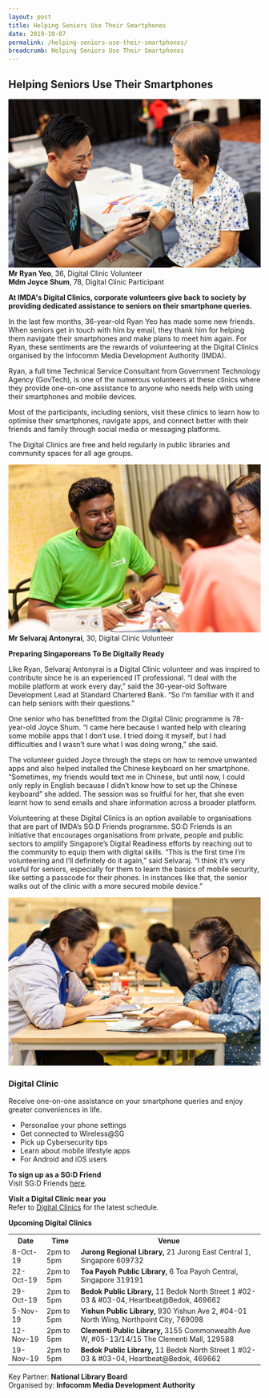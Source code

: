 ```yaml
---
layout: post
title: Helping Seniors Use Their Smartphones
date: 2019-10-07
permalink: /helping-seniors-use-their-smartphones/
breadcrumb: Helping Seniors Use Their Smartphones
---
```


## Helping Seniors Use Their Smartphones<br>

![image1](/images/articles/helping-seniors-use-their-smartphones/helping-seniors-use-their-smartphones-1.jpg)
**Mr Ryan Yeo**, 36, Digital Clinic Volunteer<br>
**Mdm Joyce Shum**, 78, Digital Clinic Participant<br>

**At IMDA's Digital Clinics, corporate volunteers give back to society by providing dedicated assistance to seniors on their smartphone queries.**<br>

In the last few months, 36-year-old Ryan Yeo has made some new friends. When seniors get in touch with him by email, they thank him for helping them navigate their smartphones and make plans to meet him again. For Ryan, these sentiments are the rewards of volunteering at the Digital Clinics organised by the Infocomm Media Development Authority (IMDA).<br>  

Ryan, a full time Technical Service Consultant from Government Technology Agency (GovTech), is one of the numerous volunteers at these clinics where they provide one-on-one assistance to anyone who needs help with using their smartphones and mobile devices.<br>

Most of the participants, including seniors, visit these clinics to learn how to optimise their smartphones, navigate apps, and connect better with their friends and family through social media or messaging platforms.<br>

The Digital Clinics are free and held regularly in public libraries and community spaces for all age groups.<br>

![image2](/images/articles/helping-seniors-use-their-smartphones/helping-seniors-use-their-smartphones-2.jpg)
**Mr Selvaraj Antonyrai**, 30, Digital Clinic Volunteer<br>

**Preparing Singaporeans To Be Digitally Ready**<br>

Like Ryan, Selvaraj Antonyrai is a Digital Clinic volunteer and was inspired to contribute since he is an experienced IT professional. “I deal with the mobile platform at work every day,” said the 30-year-old Software Development Lead at Standard Chartered Bank. “So I’m familiar with it and can help seniors with their questions.” <br>

One senior who has benefitted from the Digital Clinic programme is 78-year-old Joyce Shum. “I came here because I wanted help with clearing some mobile apps that I don’t use. I tried doing it myself, but I had difficulties and I wasn’t sure what I was doing wrong,” she said.<br>

The volunteer guided Joyce through the steps on how to remove unwanted apps and also helped installed the Chinese keyboard on her smartphone. “Sometimes, my friends would text me in Chinese, but until now, I could only reply in English because I didn’t know how to set up the Chinese keyboard” she added. The session was so
fruitful for her, that she even learnt how to send emails and share information across a broader platform.<br>

Volunteering at these Digital Clinics is an option available to organisations that are part of IMDA’s SG:D Friends programme. SG:D Friends is an initiative that encourages organisations from private, people and public sectors to amplify Singapore’s Digital Readiness efforts by reaching out to the community to equip them with digital skills. “This is the first time I’m volunteering and I’ll definitely do it again,” said Selvaraj. “I think it’s very useful for seniors, especially for them to learn the basics of mobile security, like setting a passcode for their phones. In instances like that, the senior walks out of the clinic with a more secured mobile device.”<br>

![image3](/images/articles/helping-seniors-use-their-smartphones/helping-seniors-use-their-smartphones-3.jpg)

### Digital Clinic<br>
Receive one-on-one assistance on your smartphone queries and enjoy greater conveniences in life.<br>

* Personalise your phone settings
* Get connected to Wireless@SG
* Pick up Cybersecurity tips
*	Learn about mobile lifestyle apps
*	For Android and iOS users

**To sign up as a SG:D Friend**<br>
Visit SG:D Friends [here](/get-involved/sgd-friends/).<br>

**Visit a Digital Clinic near you**<br>
Refer to [Digital Clinics](/get-one-on-one-assistance/digital-clinics/) for the latest schedule.<br> 

**Upcoming Digital Clinics**<br>
<table>
  <tr><th><b>Date</b></th>
  <th><b>Time</b></th>
    <th><b>Venue</b></th></tr>
<tr>  
  <td>8-Oct-19</td>
  <td>2pm to 5pm</td>
  <td><b>Jurong Regional Library,</b> 21 Jurong East Central 1, Singapore 609732</td>
  </tr>
<tr>  
  <td>22-Oct-19</td>
  <td>2pm to 5pm</td>
  <td><b>Toa Payoh Public Library,</b> 6 Toa Payoh Central, Singapore 319191</td>
  </tr>
<tr>  
  <td>29-Oct-19</td>
  <td>2pm to 5pm</td>
  <td><b>Bedok Public Library,</b> 11 Bedok North Street 1 #02-03 & #03-04, Heartbeat@Bedok, 469662</td>
  </tr>
<tr>  
  <td>5-Nov-19</td>
  <td>2pm to 5pm</td>
  <td><b>Yishun Public Library,</b> 930 Yishun Ave 2, #04-01 North Wing, Northpoint City, 769098</td>
  </tr>
<tr>  
  <td>12-Nov-19</td>
  <td>2pm to 5pm</td>
  <td><b>Clementi Public Library,</b> 3155 Commonwealth Ave W, #05-13/14/15 The Clementi Mall, 129588</td>
  </tr>
<tr>  
  <td>19-Nov-19</td>
  <td>2pm to 5pm</td>
  <td><b>Bedok Public Library,</b> 11 Bedok North Street 1 #02-03 & #03-04, Heartbeat@Bedok, 469662</td>
  </tr>
</table>

Key Partner: **National Library Board**<br>
Organised by: **Infocomm Media Development Authority**
